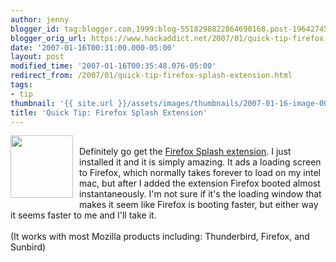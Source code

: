 ```yaml
---
author: jenny
blogger_id: tag:blogger.com,1999:blog-5518298822864690168.post-1964274575697826829
blogger_orig_url: https://www.hackaddict.net/2007/01/quick-tip-firefox-splash-extension.html
date: '2007-01-16T00:31:00.000-05:00'
layout: post
modified_time: '2007-01-16T00:35:48.076-05:00'
redirect_from: /2007/01/quick-tip-firefox-splash-extension.html
tags:
- tip
thumbnail: '{{ site.url }}/assets/images/thumbnails/2007-01-16-image-0000.png'
title: 'Quick Tip: Firefox Splash Extension'
---
```


<img alt="" border="0" id="BLOGGER_PHOTO_ID_5020497815107685954" src="{{ site.url }}/assets/images/2007-01-16-image-0000.png" style="margin: 0pt 10px 10px 0pt; float: left;  width: 100px; height: 100px;"/><br/>Definitely go get the <a href="https://addons.mozilla.org/firefox/2995/">Firefox Splash extension</a>.   I just installed it and it is simply amazing.  It ads a loading screen to Firefox, which normally takes forever to load on my intel mac, but after I added the extension Firefox booted almost instantaneously.  I'm not sure if it's the loading window that makes it seem like Firefox is booting faster, but either way it seems faster to me and I'll take it.<br/><br/>(It works with most Mozilla products including: Thunderbird, Firefox, and Sunbird)